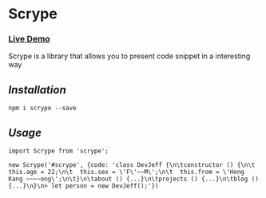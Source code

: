 # Scrype

### [Live Demo](https://devjeff.info)

Scrype is a library that allows you to present code snippet in a interesting way

## *Installation*

    npm i scrype --save

## *Usage*

    import Scrype from 'scrype';

    new Scrype('#scrype', {code: 'class DevJeff {\n\tconstructor () {\n\t  this.age = 22;\n\t  this.sex = \'F\'~~M\';\n\t  this.from = \'Hong Kang ~~~~ong\';\n\t}\n\tabout () {...}\n\tprojects () {...}\n\tblog () {...}\n}\n> let person = new DevJeff();'})

